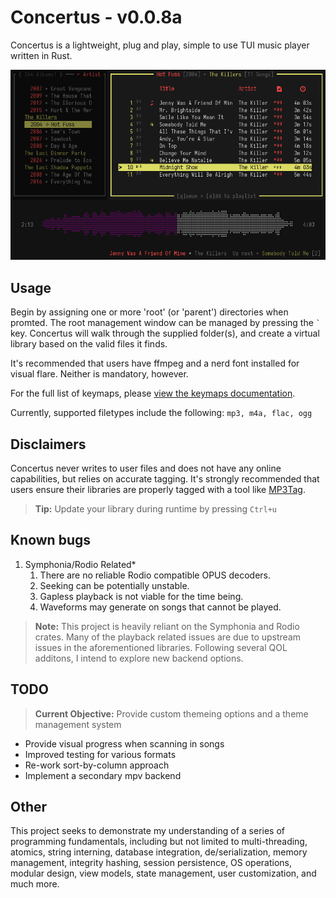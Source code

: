 # Concertus - v0.0.8a

Concertus is a lightweight, plug and play, simple to use TUI music player written in Rust.

![concertus.png](./docs/header.png)

## Usage

Begin by assigning one or more 'root' (or 'parent') directories when promted.
The root management window can be managed by pressing the ``` ` ``` key.
Concertus will walk through the supplied folder(s), and create a virtual
library based on the valid files it finds.

It's recommended that users have ffmpeg and a nerd font installed for visual
flare. Neither is mandatory, however.

For the full list of keymaps, please [view the keymaps
documentation](./docs/keymaps.md).

Currently, supported filetypes include the following: ```mp3, m4a, flac, ogg```

## Disclaimers

Concertus never writes to user files and does not have any online capabilities,
but relies on accurate tagging. It's strongly recommended that users ensure
their libraries are properly tagged with a tool like
[MP3Tag](https://www.mp3tag.de/en/). 

> **Tip:** Update your library during runtime by pressing `Ctrl+u`

## Known bugs

1. Symphonia/Rodio Related*
    1. There are no reliable Rodio compatible OPUS decoders.
    1. Seeking can be potentially unstable.
    1. Gapless playback is not viable for the time being.
    1. Waveforms may generate on songs that cannot be played.

> **Note:** This project is heavily reliant on the Symphonia and Rodio crates.
Many of the playback related issues are due to upstream issues in the
aforementioned libraries. Following several QOL additons, I intend to explore
new backend options. 

## TODO 

> **Current Objective:** Provide custom themeing options and a theme management system

- Provide visual progress when scanning in songs
- Improved testing for various formats
- Re-work sort-by-column approach
- Implement a secondary mpv backend

## Other

This project seeks to demonstrate my understanding of a series of programming
fundamentals, including but not limited to multi-threading, atomics, string
interning, database integration, de/serialization, memory management, integrity
hashing, session persistence, OS operations, modular design, view models, 
state management, user customization, and much more. 
